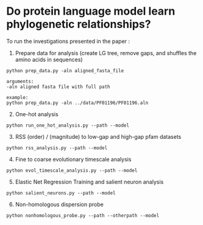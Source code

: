 # Do protein language model learn phylogenetic relationships?


To run the investigations presented in the paper :

1. Prepare data for analysis (create LG tree, remove gaps, and shuffles the amino acids in sequences)
```
python prep_data.py -aln aligned_fasta_file

arguments:
-aln aligned fasta file with full path

example:
python prep_data.py -aln ../data/PF01196/PF01196.aln

```
2. One-hot analysis
```
python run_one_hot_analysis.py --path --model 

```
3. RSS (order) / (magnitude) to low-gap and high-gap pfam datasets
```
python rss_analysis.py --path --model

```
4. Fine to coarse evolutionary timescale analysis
```
python evol_timescale_analysis.py --path --model 

```
5. Elastic Net Regression Training and salient neuron analysis
```
python salient_neurons.py --path --model

```
6. Non-homologous dispersion probe
```
python nonhomologous_probe.py --path --otherpath --model

```
